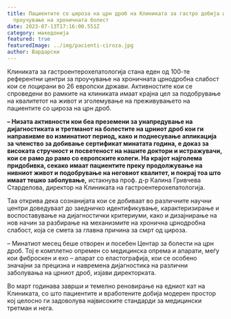 ```yaml
---
title: Пациентите со цироза на црн дроб на Клиниката за гастро добија центар за
  проучување на хроничната болест
date: 2023-07-13T17:16:00.551Z
category: македонија
featured: true
featuredImage: ../img/pacienti-ciroza.jpg
author: Вардарски
---
```

<!--StartFragment-->

Клиниката за гастроентерохепатологија стана еден од 100-те референтни центри за проучување на хроничната црнодробна слабост кои се лоцирани во 26 европски држави. Активностите кои се спроведени во рамките на клиниката имаат крајна цел за подобрување на квалитетот на живот и зголемување на преживувањето на пациентите со цироза на црн дроб.

**– Низата активности кои беа преземени за унапредување на дијагностиката и третманот на болестите на црниот дроб кои ги направивме во изминатиот период, како и поднесување апликација за членство за добивање сертификат минатата година, е доказ за високата стручност и посветеност на нашите доктори и истражувачи, кои се рамо до рамо со европските колеги. На крајот најголема придобивка, секако имаат пациентите преку продолжување на нивниот живот и подобрување на неговиот квалитет, и покрај тоа што имаат тешко заболување,** истакнува проф. д-р Калина Гривчева Старделова, директор на Клиниката на гастроентерохепатологија.

Таа открива дека сознанијата кои се добиваат во различните научни центри доведуваат до заедничко идентификување, карактеризирање и воспоставување на дијагностички критериуми, како и дизајнирање на нов начин за разбирање на механизмите на хронична црнодробна слабост, која се смета за главна причина за смрт од цироза.

– Минатиот месец беше отворен и посебен Центар за болести на црн дроб. Тој е комплетно опремен со медицинска опрема и апарати, меѓу кои фиброскен и ехо – апарат со еластографија, кои се особено значајни за прецизна и навремена дијагностика на различни заболувања на црниот дроб, изјави директорката.

Во март годинава заврши и темелно реновирање на едниот кат на Клиниката, со што пациентите и вработените добија модерен простор кој целосно ги задоволува највисоките стандарди за медицински третман и нега.

[](https://denesen.mk/medziti-misli-deka-do-pred-nova-godina-lekot-trikafta-kje-stigne-vo-makedonija/)



<!--EndFragment-->